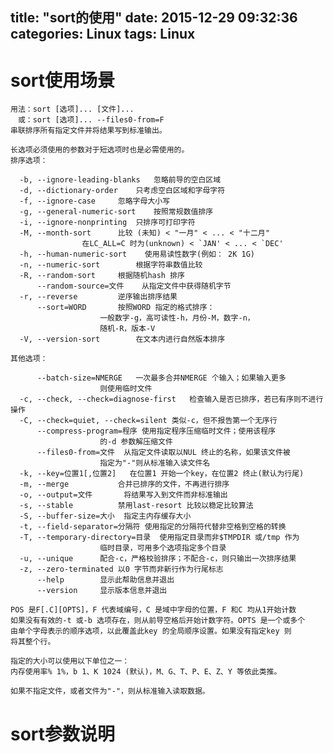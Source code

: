title: "sort的使用"
date: 2015-12-29 09:32:36
categories: Linux
tags: Linux
---

# sort使用场景

	用法：sort [选项]... [文件]...
    　或：sort [选项]... --files0-from=F
    串联排序所有指定文件并将结果写到标准输出。

    长选项必须使用的参数对于短选项时也是必需使用的。
    排序选项：

      -b, --ignore-leading-blanks	忽略前导的空白区域
      -d, --dictionary-order	只考虑空白区域和字母字符
      -f, --ignore-case		忽略字母大小写
      -g, --general-numeric-sort	按照常规数值排序
      -i, --ignore-nonprinting	只排序可打印字符
      -M, --month-sort		比较 (未知) < "一月" < ... < "十二月"
    				在LC_ALL=C 时为(unknown) < `JAN' < ... < `DEC'
      -h, --human-numeric-sort    使用易读性数字(例如： 2K 1G)
      -n, --numeric-sort		根据字符串数值比较
      -R, --random-sort		根据随机hash 排序
          --random-source=文件	从指定文件中获得随机字节
      -r, --reverse			逆序输出排序结果
          --sort=WORD		按照WORD 指定的格式排序：
    					一般数字-g，高可读性-h，月份-M，数字-n，
    					随机-R，版本-V
      -V, --version-sort		在文本内进行自然版本排序

    其他选项：

          --batch-size=NMERGE	一次最多合并NMERGE 个输入；如果输入更多
    					则使用临时文件
      -c, --check, --check=diagnose-first	检查输入是否已排序，若已有序则不进行操作
      -C, --check=quiet, --check=silent	类似-c，但不报告第一个无序行
          --compress-program=程序	使用指定程序压缩临时文件；使用该程序
    					的-d 参数解压缩文件
          --files0-from=文件	从指定文件读取以NUL 终止的名称，如果该文件被
    					指定为"-"则从标准输入读文件名
      -k, --key=位置1[,位置2]	在位置1 开始一个key，在位置2 终止(默认为行尾)
      -m, --merge			合并已排序的文件，不再进行排序
      -o, --output=文件		将结果写入到文件而非标准输出
      -s, --stable			禁用last-resort 比较以稳定比较算法
      -S, --buffer-size=大小	指定主内存缓存大小
      -t, --field-separator=分隔符	使用指定的分隔符代替非空格到空格的转换
      -T, --temporary-directory=目录	使用指定目录而非$TMPDIR 或/tmp 作为
    					临时目录，可用多个选项指定多个目录
      -u, --unique		配合-c，严格校验排序；不配合-c，则只输出一次排序结果
      -z, --zero-terminated	以0 字节而非新行作为行尾标志
          --help		显示此帮助信息并退出
          --version		显示版本信息并退出

    POS 是F[.C][OPTS]，F 代表域编号，C 是域中字母的位置，F 和C 均从1开始计数
    如果没有有效的-t 或-b 选项存在，则从前导空格后开始计数字符。OPTS 是一个或多个
    由单个字母表示的顺序选项，以此覆盖此key 的全局顺序设置。如果没有指定key 则
    将其整个行。

    指定的大小可以使用以下单位之一：
    内存使用率% 1%，b 1、K 1024 (默认)，M、G、T、P、E、Z、Y 等依此类推。

    如果不指定文件，或者文件为"-"，则从标准输入读取数据。

# sort参数说明